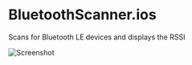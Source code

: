 # BluetoothScanner.ios

Scans for Bluetooth LE devices and displays the RSSI

![Screenshot](https://github.com/quickies/BluetoothScanner.ios/blob/master/screenshot.png)
